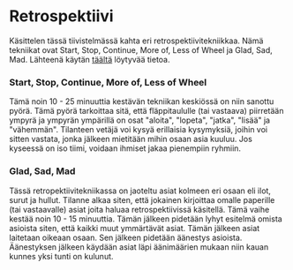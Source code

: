 # Retrospektiivi

Käsittelen tässä tiivistelmässä kahta eri retrospektiivitekniikkaa. Nämä tekniikat ovat Start, Stop, Continue, More of, Less of Wheel ja Glad, Sad, Mad. 
Lähteenä käytän [täältä](http://retrospectivewiki.org/index.php?title=Retrospective_Plans) löytyvää tietoa.

### Start, Stop, Continue, More of, Less of Wheel

Tämä noin 10 - 25 minuuttia kestävän tekniikan keskiössä on niin sanottu pyörä. Tämä pyörä tarkoittaa sitä, että fläppitaululle (tai vastaava) piirretään 
ympyrä ja ympyrän ympärillä on osat "aloita", "lopeta", "jatka", "lisää" ja "vähemmän". Tilanteen vetäjä voi kysyä erillaisia kysymyksiä, joihin voi sitten 
vastata, jonka jälkeen mietitään mihin osaan asia kuuluu. Jos kyseessä on iso tiimi, voidaan ihmiset jakaa pienempiin ryhmiin.

### Glad, Sad, Mad

Tässä retropektiivitekniikassa on jaoteltu asiat kolmeen eri osaan eli ilot, surut ja hullut. Tilanne alkaa siten, että jokainen kirjoittaa omalle 
paperille (tai vastaavalle) asiat joita haluaa retrospektiivissä käsitellä. Tämä vaihe kestää noin 10 - 15 minuuttia. Tämän jälkeen pidetään lyhyt 
esitelmä omista asioista siten, että kaikki muut ymmärtävät asiat. Tämän jälkeen asiat laitetaan oikeaan osaan. Sen jälkeen pidetään äänestys asioista. 
Äänestyksen jälkeen käydään asiat läpi äänimäärien mukaan niin kauan kunnes yksi tunti on kulunut.
